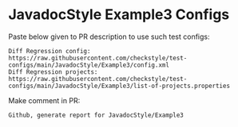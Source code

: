 # JavadocStyle Example3 Configs
Paste below given to PR description to use such test configs:
```
Diff Regression config: https://raw.githubusercontent.com/checkstyle/test-configs/main/JavadocStyle/Example3/config.xml
Diff Regression projects: https://raw.githubusercontent.com/checkstyle/test-configs/main/JavadocStyle/Example3/list-of-projects.properties
```
Make comment in PR:
```
Github, generate report for JavadocStyle/Example3
```
